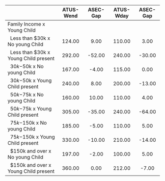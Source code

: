 
|                      |    ATUS-Wend |     ASEC-Gap |    ATUS-Wday |     ASEC-Gap |
| -------------------- | :----------: | :----------: | :----------: | :----------: |
| Family Income x Young Child |              |              |              |              |
| &nbsp;&nbsp;Less than $30k x No young Child |       124.00 |         9.00 |       110.00 |         3.00 |
| &nbsp;&nbsp;Less than $30k x Young Child present |       292.00 |       -52.00 |       240.00 |       -30.00 |
| &nbsp;&nbsp;$30k-$50k x No young Child |       167.00 |        -4.00 |       115.00 |         0.00 |
| &nbsp;&nbsp;$30k-$50k x Young Child present |       240.00 |         8.00 |       200.00 |       -13.00 |
| &nbsp;&nbsp;$50k-$75k x No young Child |       160.00 |        10.00 |       110.00 |         4.00 |
| &nbsp;&nbsp;$50k-$75k x Young Child present |       305.00 |       -35.00 |       240.00 |       -64.00 |
| &nbsp;&nbsp;$75k-$150k x No young Child |       185.00 |        -5.00 |       110.00 |         5.00 |
| &nbsp;&nbsp;$75k-$150k x Young Child present |       330.00 |       -10.00 |       210.00 |       -14.00 |
| &nbsp;&nbsp;$150k and over x No young Child |       197.00 |        -2.00 |       100.00 |         5.00 |
| &nbsp;&nbsp;$150k and over x Young Child present |       360.00 |         0.00 |       212.00 |        -7.00 |

